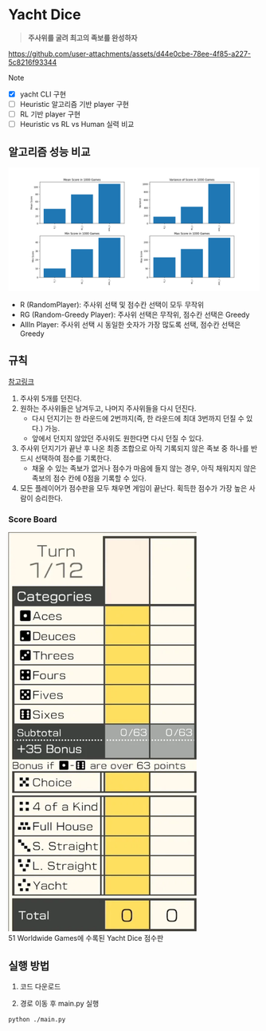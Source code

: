 # Yacht Dice
> **주사위를 굴려 최고의 족보를 완성하자**

https://github.com/user-attachments/assets/d44e0cbe-78ee-4f85-a227-5c8216f93344

> [!NOTE]
> - [x] yacht CLI 구현
> - [ ] Heuristic 알고리즘 기반 player 구현
> - [ ] RL 기반 player 구현
> - [ ] Heuristic vs RL vs Human 실력 비교

## 알고리즘 성능 비교
<img src="./heuristic_result.png" />

- R (RandomPlayer): 주사위 선택 및 점수칸 선택이 모두 무작위
- RG (Random-Greedy Player): 주사위 선택은 무작위, 점수칸 선택은 Greedy
- AllIn Player: 주사위 선택 시 동일한 숫자가 가장 많도록 선택, 점수칸 선택은 Greedy

## 규칙
[참고링크](https://brainterrace.tistory.com/100)

1. 주사위 5개를 던진다.
2. 원하는 주사위들은 남겨두고, 나머지 주사위들을 다시 던진다.
    - 다시 던지기는 한 라운드에 2번까지(즉, 한 라운드에 최대 3번까지 던질 수 있다.) 가능.
    - 앞에서 던지지 않았던 주사위도 원한다면 다시 던질 수 있다.
3. 주사위 던지기가 끝난 후 나온 최종 조합으로 아직 기록되지 않은 족보 중 하나를 반드시 선택하여 점수를 기록한다.
    - 채울 수 있는 족보가 없거나 점수가 마음에 들지 않는 경우, 아직 채워지지 않은 족보의 점수 칸에 0점을 기록할 수 있다.
4. 모든 플레이어가 점수판을 모두 채우면 게임이 끝난다. 획득한 점수가 가장 높은 사람이 승리한다.

### Score Board
<img src="./score_board.webp" height="800px"/><br>
51 Worldwide Games에 수록된 Yacht Dice 점수판

## 실행 방법

1. 코드 다운로드

2. 경로 이동 후 main.py 실행
```sh
python ./main.py
```
